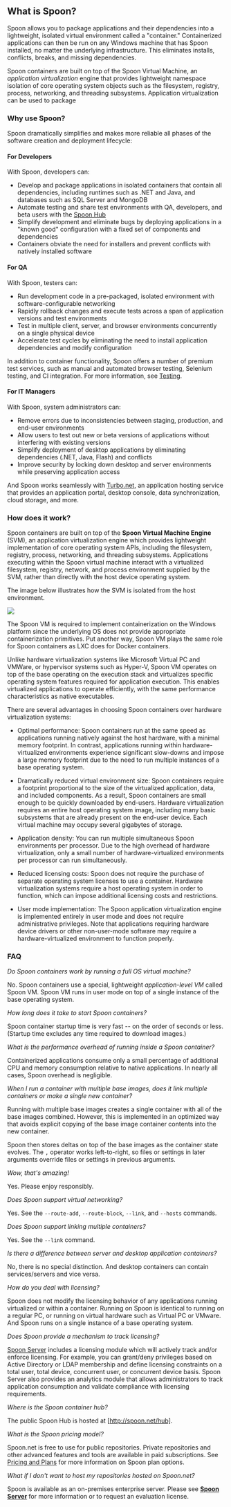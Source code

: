 ## What is Spoon?

Spoon allows you to package applications and their dependencies into a lightweight, isolated virtual environment called a "container." Containerized applications can then be run on any Windows machine that has Spoon installed, no matter the underlying infrastructure. This eliminates installs, conflicts, breaks, and missing dependencies.

Spoon containers are built on top of the Spoon Virtual Machine, an *application virtualization* engine that provides lightweight
namespace isolation of core operating system objects such as the filesystem, registry, process, networking, and threading subsystems.
Application virtualization can be used to package

### Why use Spoon?

Spoon dramatically simplifies and makes more reliable all phases of the software creation and deployment lifecycle:

#### For Developers

With Spoon, developers can:

- Develop and package applications in isolated containers that contain all dependencies, including runtimes such as .NET and Java, and databases such as SQL Server and MongoDB
- Automate testing and share test environments with QA, developers, and beta users with the [Spoon Hub](/hub)
- Simplify development and eliminate bugs by deploying applications in a "known good" configuration with a fixed set of components and dependencies
- Containers obviate the need for installers and prevent conflicts with natively installed software

#### For QA

With Spoon, testers can:

- Run development code in a pre-packaged, isolated environment with software-configurable networking
- Rapidly rollback changes and execute tests across a span of application versions and test environments
- Test in multiple client, server, and browser environments concurrently on a single physical device
- Accelerate test cycles by eliminating the need to install application dependencies and modify configuration

In addition to container functionality, Spoon offers a number of premium test services, such as manual and automated browser testing, Selenium testing, and CI integration. For more information, see [Testing](/docs/testing).

#### For IT Managers

With Spoon, system administrators can:

- Remove errors due to inconsistencies between staging, production, and end-user environments
- Allow users to test out new or beta versions of applications without interfering with existing versions
- Simplify deployment of desktop applications by eliminating dependencies (.NET, Java, Flash) and conflicts
- Improve security by locking down desktop and server environments while preserving application access

And Spoon works seamlessly with [Turbo.net](http://turbo.net), an application hosting service that provides an application portal, desktop console, data synchronization, cloud storage, and more.

### How does it work?

Spoon containers are built on top of the **Spoon Virtual Machine Engine** (SVM), an application virtualization engine which provides lightweight implementation of core operating system APIs, including the filesystem, registry, process, networking, and threading subsystems. Applications executing within the Spoon virtual machine interact with a virtualized filesystem, registry, network, and process environment supplied by the SVM, rather than directly with the host device operating system. 

The image below illustrates how the SVM is isolated from the host environment.

![](/components/docs/getting_started/what_is_spoon/spoon-vm.png)

The Spoon VM is required to implement containerization on the Windows platform since the underlying OS does not provide appropriate containerization primitives. Put another way, Spoon VM plays the same role for Spoon containers as LXC does for Docker containers.

Unlike hardware virtualization systems like Microsoft Virtual PC and VMWare, or hypervisor systems such as Hyper-V, Spoon VM operates on top of the base operating on the execution stack and virtualizes specific operating system features required for application execution. This enables virtualized applications to operate efficiently, with the same performance characteristics as native executables.

There are several advantages in choosing Spoon containers over hardware virtualization systems:

- Optimal performance: Spoon containers run at the same speed as applications running natively against the host hardware, with a minimal memory footprint. In contrast, applications running within hardware-virtualized environments experience significant slow-downs and impose a large memory footprint due to the need to run multiple instances of a base operating system.

- Dramatically reduced virtual environment size: Spoon containers require a footprint proportional to the size of the virtualized application, data, and included components. As a result, Spoon containers are small enough to be quickly downloaded by end-users. Hardware virtualization requires an entire host operating system image, including many basic subsystems that are already present on the end-user device. Each virtual machine may occupy several gigabytes of storage.

- Application density: You can run multiple simultaneous Spoon environments per processor. Due to the high overhead of hardware virtualization, only a small number of hardware-virtualized environments per processor can run simultaneously.

- Reduced licensing costs: Spoon does not require the purchase of separate operating system licenses to use a container. Hardware virtualization systems require a host operating system in order to function, which can impose additional licensing costs and restrictions.

- User mode implementation: The Spoon application virtualization engine is implemented entirely in user mode and does not require administrative privileges. Note that applications requiring hardware device drivers or other non-user-mode software may require a hardware-virtualized environment to function properly.

### FAQ

*Do Spoon containers work by running a full OS virtual machine?*

No. Spoon containers use a special, lightweight *application-level VM* called Spoon VM. Spoon VM runs in user mode on top of a single instance
of the base operating system.

*How long does it take to start Spoon containers?*

Spoon container startup time is very fast -- on the order of seconds or less. (Startup time excludes any time required to download images.)

*What is the performance overhead of running inside a Spoon container?*

Containerized applications consume only a small percentage of additional CPU and memory consumption relative to native applications. In nearly
all cases, Spoon overhead is negligible.

*When I run a container with multiple base images, does it link multiple containers or make a single new container?*

Running with multiple base images creates a single container with all of the base images combined. However, this is implemented in an optimized way that avoids explicit copying of the base image container contents into the new container.

Spoon then stores deltas on top of the base images as the container state evolves. The `,` operator works left-to-right, so files or settings in later arguments override files or settings in previous arguments.

*Wow, that's amazing!*

Yes. Please enjoy responsibly.

*Does Spoon support virtual networking?*

Yes. See the `--route-add`, `--route-block`, `--link`, and `--hosts` commands.

*Does Spoon support linking multiple containers?*

Yes. See the `--link` command.

*Is there a difference between server and desktop application containers?*

No, there is no special distinction. And desktop containers can contain services/servers and vice versa.

*How do you deal with licensing?*

Spoon does not modify the licensing behavior of any applications running virtualized or within a container. Running on Spoon is identical
to running on a regular PC, or running on virtual hardware such as Virtual PC or VMware. And Spoon runs on a single instance of a base
operating system.

*Does Spoon provide a mechanism to track licensing?*

[Spoon Server](/server) includes a licensing module which will actively track and/or enforce licensing. For example, you can grant/deny privileges based on Active Directory or LDAP membership and define licensing constraints on a total user, total device, concurrent user, or concurrent device basis. Spoon Server also provides an analytics module that allows administrators to track application consumption and validate compliance
with licensing requirements.

*Where is the Spoon container hub?*

The public Spoon Hub is hosted at [http://spoon.net/hub].

*What is the Spoon pricing model?*

Spoon.net is free to use for public repositories. Private repositories and other advanced features and tools are available in paid subscriptions.
See [Pricing and Plans](/pricing) for more information on Spoon plan options.

*What if I don't want to host my repositories hosted on Spoon.net?*

Spoon is available as an on-premises enterprise server. Please see **[Spoon Server](/server)** for more information or to request
an evaluation license.




